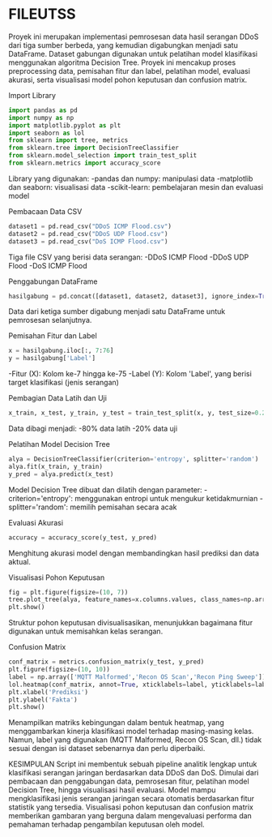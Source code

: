 # FILEUTSS
Proyek ini merupakan implementasi pemrosesan data hasil serangan DDoS dari tiga sumber berbeda, yang kemudian digabungkan menjadi satu DataFrame. Dataset gabungan digunakan untuk pelatihan model klasifikasi menggunakan algoritma Decision Tree. Proyek ini mencakup proses preprocessing data, pemisahan fitur dan label, pelatihan model, evaluasi akurasi, serta visualisasi model pohon keputusan dan confusion matrix.

Import Library
```python
import pandas as pd
import numpy as np
import matplotlib.pyplot as plt
import seaborn as lol
from sklearn import tree, metrics
from sklearn.tree import DecisionTreeClassifier
from sklearn.model_selection import train_test_split
from sklearn.metrics import accuracy_score
```
Library yang digunakan:
-pandas dan numpy: manipulasi data
-matplotlib dan seaborn: visualisasi data
-scikit-learn: pembelajaran mesin dan evaluasi model

Pembacaan Data CSV
```python
dataset1 = pd.read_csv("DDoS ICMP Flood.csv")
dataset2 = pd.read_csv("DDoS UDP Flood.csv")
dataset3 = pd.read_csv("DoS ICMP Flood.csv")
```
Tiga file CSV yang berisi data serangan:
-DDoS ICMP Flood
-DDoS UDP Flood
-DoS ICMP Flood

Penggabungan DataFrame
```python
hasilgabung = pd.concat([dataset1, dataset2, dataset3], ignore_index=True)
```
Data dari ketiga sumber digabung menjadi satu DataFrame untuk pemrosesan selanjutnya.

Pemisahan Fitur dan Label
```python
x = hasilgabung.iloc[:, 7:76]
y = hasilgabung['Label']
```
-Fitur (X): Kolom ke-7 hingga ke-75
-Label (Y): Kolom 'Label', yang berisi target klasifikasi (jenis serangan)

Pembagian Data Latih dan Uji
```python
x_train, x_test, y_train, y_test = train_test_split(x, y, test_size=0.2, random_state=42)
```
Data dibagi menjadi:
-80% data latih
-20% data uji

Pelatihan Model Decision Tree
```python
alya = DecisionTreeClassifier(criterion='entropy', splitter='random')
alya.fit(x_train, y_train)
y_pred = alya.predict(x_test)
```
Model Decision Tree dibuat dan dilatih dengan parameter:
-criterion='entropy': menggunakan entropi untuk mengukur ketidakmurnian
-splitter='random': memilih pemisahan secara acak

Evaluasi Akurasi
```python
accuracy = accuracy_score(y_test, y_pred)
```
Menghitung akurasi model dengan membandingkan hasil prediksi dan data aktual.

Visualisasi Pohon Keputusan
```python
fig = plt.figure(figsize=(10, 7))
tree.plot_tree(alya, feature_names=x.columns.values, class_names=np.array(['Benign Traffic','DDos ICMP Flood','DDoS UDP Flood']), filled=True)
plt.show()
```
Struktur pohon keputusan divisualisasikan, menunjukkan bagaimana fitur digunakan untuk memisahkan kelas serangan.


Confusion Matrix
```python
conf_matrix = metrics.confusion_matrix(y_test, y_pred)
plt.figure(figsize=(10, 10))
label = np.array(['MQTT Malformed','Recon OS Scan','Recon Ping Sweep'])
lol.heatmap(conf_matrix, annot=True, xticklabels=label, yticklabels=label)
plt.xlabel('Prediksi')
plt.ylabel('Fakta')
plt.show()
```
Menampilkan matriks kebingungan dalam bentuk heatmap, yang menggambarkan kinerja klasifikasi model terhadap masing-masing kelas. Namun, label yang digunakan (MQTT Malformed, Recon OS Scan, dll.) tidak sesuai dengan isi dataset sebenarnya dan perlu diperbaiki.

KESIMPULAN
Script ini membentuk sebuah pipeline analitik lengkap untuk klasifikasi serangan jaringan berdasarkan data DDoS dan DoS. Dimulai dari pembacaan dan penggabungan data, pemrosesan fitur, pelatihan model Decision Tree, hingga visualisasi hasil evaluasi. Model mampu mengklasifikasi jenis serangan jaringan secara otomatis berdasarkan fitur statistik yang tersedia. Visualisasi pohon keputusan dan confusion matrix memberikan gambaran yang berguna dalam mengevaluasi performa dan pemahaman terhadap pengambilan keputusan oleh model.
